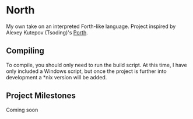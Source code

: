 # North

My own take on an interpreted Forth-like language.
Project inspired by Alexey Kutepov (Tsoding)'s [Porth](https://gitlab.com/tsoding/porth).

## Compiling

To compile, you should only need to run the build script. At this time, I have only included a Windows script, 
but once the project is further into development a *nix version will be added.

## Project Milestones
Coming soon
